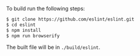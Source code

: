 To build run the following steps:
```sh
$ git clone https://github.com/eslint/eslint.git
$ cd eslint
$ npm install
$ npm run browserify
```
The built file will be in `./build/eslint`.